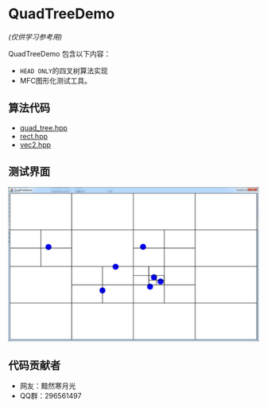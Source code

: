 # QuadTreeDemo

*(仅供学习参考用)*


QuadTreeDemo 包含以下内容：
  - `HEAD ONLY`的四叉树算法实现
  - MFC图形化测试工具。

## 算法代码

-   [quad_tree.hpp](quad_tree.hpp)
-   [rect.hpp](rect.hpp)
-   [vec2.hpp](vec2.hpp)

## 测试界面

![图1](res/1.jpg)

## 代码贡献者

-   网友：黯然寒月光
-   QQ群：296561497

